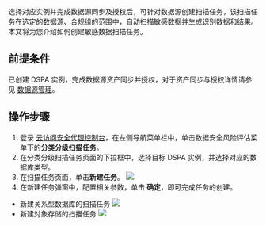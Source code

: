 选择对应实例并完成数据源同步及授权后，可针对数据源创建扫描任务，该扫描任务在选定的数据源、合规组的范围中，自动扫描敏感数据并生成识别数据和结果。本文将为您介绍如何创建敏感数据扫描任务。

## 前提条件
已创建 DSPA 实例，完成数据源资产同步并授权，对于资产同步与授权详情请参见 [数据源管理](https://cloud.tencent.com/document/product/1303/75787)。

## 操作步骤
1. 登录 [云访问安全代理控制台](https://console.cloud.tencent.com/casb)，在左侧导航菜单栏中，单击数据安全风险评估菜单下的**分类分级扫描任务**。
2. 在分类分级扫描任务页面的下拉框中，选择目标 DSPA 实例，并选择对应的数据库类型。
3. 在扫描任务页面，单击**新建任务**。
![](https://qcloudimg.tencent-cloud.cn/raw/af677cdfc4c7815059593ae4f24403ba.png)
4. 在新建任务弹窗中，配置相关参数，单击 **确定**，即可完成任务的创建。
 - 新建关系型数据库的扫描任务
![](https://qcloudimg.tencent-cloud.cn/raw/925814394f86dabbe21e9e93c9616618.png)
 - 新建对象存储的扫描任务
![](https://qcloudimg.tencent-cloud.cn/raw/73fe3c16bc1d943a62ce81667bc0704b.png)

